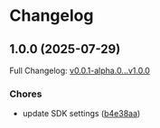 # Changelog

## 1.0.0 (2025-07-29)

Full Changelog: [v0.0.1-alpha.0...v1.0.0](https://github.com/biellSilva/toweroffantasy.sdk/compare/v0.0.1-alpha.0...v1.0.0)

### Chores

* update SDK settings ([b4e38aa](https://github.com/biellSilva/toweroffantasy.sdk/commit/b4e38aa15121a29fb3db017957449864f107eaeb))
